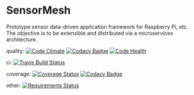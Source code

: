 # SensorMesh
Prototype sensor data-driven application framework for Raspberry Pi, etc. The objective is to be extensible and distributed via a microservices architecture.

quality: [![Code Climate](https://codeclimate.com/github/Nzbuu/SensorMesh.py/badges/gpa.svg)](https://codeclimate.com/github/Nzbuu/SensorMesh.py)
[![Codacy Badge](https://api.codacy.com/project/badge/grade/7088f7d2e2fe4ae59af9bccfc5ca6634)](https://www.codacy.com/app/james_18/SensorMesh-py)
[![Code Health](https://landscape.io/github/Nzbuu/SensorMesh.py/master/landscape.svg?style=flat)](https://landscape.io/github/Nzbuu/SensorMesh.py/master)

ci: [![Travis Build Status](https://travis-ci.org/Nzbuu/SensorMesh.py.svg?branch=master)](https://travis-ci.org/Nzbuu/SensorMesh.py)

coverage: [![Coverage Status](https://coveralls.io/repos/Nzbuu/SensorMesh.py/badge.svg?branch=master&service=github)](https://coveralls.io/github/Nzbuu/SensorMesh.py?branch=master)
[![Codacy Badge](https://api.codacy.com/project/badge/coverage/7088f7d2e2fe4ae59af9bccfc5ca6634)](https://www.codacy.com/app/james_18/SensorMesh-py)

other: [![Requirements Status](https://requires.io/github/Nzbuu/SensorMesh.py/requirements.svg?branch=master)](https://requires.io/github/Nzbuu/SensorMesh.py/requirements/?branch=master)
